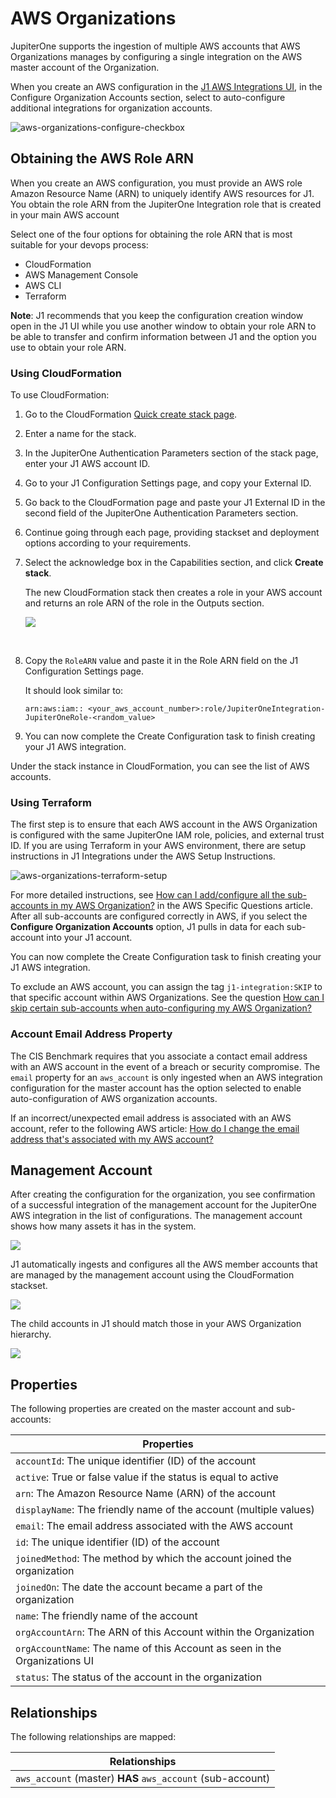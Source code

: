 # AWS Organizations

JupiterOne supports the ingestion of multiple AWS accounts that AWS Organizations manages by configuring a single integration on the AWS master account of the Organization. 

When you create an AWS configuration in the [J1 AWS Integrations UI](./graph-aws.md), in the Configure Organization Accounts section, select to auto-configure additional integrations for organization accounts. 


![aws-organizations-configure-checkbox](../../assets/aws-organizations-configure-checkbox.png) 



## Obtaining the AWS Role ARN

When you create an AWS configuration, you must provide an AWS role Amazon Resource Name (ARN) to uniquely identify AWS resources for J1. You obtain the role ARN from the JupiterOne Integration role that is created in your main AWS account

Select one of the four options for obtaining the role ARN that is most suitable for your devops process:

- CloudFormation
- AWS Management Console
- AWS CLI
- Terraform

**Note**: J1 recommends that you keep the configuration creation window open in the J1 UI while you use another window to obtain your role ARN to be able to transfer and confirm information between J1 and the option you use to obtain your role ARN.

### Using CloudFormation

To use CloudFormation:

1. Go to the CloudFormation [Quick create stack page](https://console.aws.amazon.com/cloudformation/home?region=us-east-1#/stacks/new?stackName=jupiterone-integration&templateURL=https%3A%2F%2Fs3.amazonaws.com%2Fjupiterone-prod-us-jupiter-aws-integration%2Fiam-cloudformation.json).

2. Enter a name for the stack.

3. In the JupiterOne Authentication Parameters section of the stack page, enter your J1 AWS account ID.

4. Go to your J1 Configuration Settings page, and copy your External ID.

5. Go back to the CloudFormation page and paste your J1 External ID in the second field of the JupiterOne Authentication Parameters section.

6. Continue going through each page, providing stackset and deployment options according to your requirements.

7. Select the acknowledge box in the Capabilities section, and click **Create stack**.

   The new CloudFormation stack then creates a role in your AWS account and returns an role ARN of the role in the Outputs section.
   ​

   ![](../../assets/integration-cloudformation-creation.png)

   ​

8. Copy the `RoleARN` value and paste it in the Role ARN field on the  J1 Configuration Settings page. 

   It should look similar to:  

   `arn:aws:iam:: <your_aws_account_number>:role/JupiterOneIntegration-JupiterOneRole-<random_value>`

9. You can now complete the Create Configuration task to finish creating your J1 AWS integration.


Under the stack instance in CloudFormation, you can see the list of AWS accounts. 

### Using Terraform

The first step is to ensure that each AWS account in the AWS Organization is configured with the same JupiterOne IAM role, policies, and external trust ID. If you are using Terraform in your AWS environment, there are setup instructions in  J1 Integrations under the AWS Setup Instructions. 


![aws-organizations-terraform-setup](../../assets/aws-organizations-terraform-setup.png)


For more detailed instructions, see [How can I add/configure all the sub-accounts in my AWS Organization?](./faqs-aws.md) 
in the AWS Specific Questions article. After all sub-accounts are configured correctly in AWS, if you select the **Configure Organization Accounts** option, J1 pulls in data for each sub-account into your J1 account. 

You can now complete the Create Configuration task to finish creating your J1 AWS integration.

To exclude an AWS account, you can assign the tag `j1-integration:SKIP` to that specific account within AWS Organizations. See the question [How can I skip certain sub-accounts when auto-configuring my AWS Organization?](./faqs-aws.md) 

### Account Email Address Property 

The CIS Benchmark requires that you associate a contact email address with an AWS account in the event of a breach or security compromise. The `email` property for an `aws_account` is only ingested when an AWS integration configuration for the master account has the option selected to enable auto-configuration of AWS organization accounts. 

If an incorrect/unexpected email address is associated with an AWS account, refer to the following AWS article: [How do I change the email address that's associated with my AWS account?](https://aws.amazon.com/premiumsupport/knowledge-center/change-email-address/)

## Management Account

After creating the configuration for the organization, you see confirmation of a successful integration of the  management account for the JupiterOne AWS integration in the list of configurations. The management account shows how many assets it has in the system.

![](../../assets/integration-confirmation.png)



J1 automatically ingests and configures all the AWS member accounts that are managed by the management account using the CloudFormation stackset.



![](../../assets/integration-children.png)



The child accounts in J1 should match those in your AWS Organization hierarchy.



![](../../assets/integration-children-aws.png)



## Properties 

The following properties are created on the master account and sub-accounts:

| Properties                               |
| ---------------------------------------- |
| `accountId`: The unique identifier (ID) of the account |
| `active`: True or false value if the status is equal to active |
| `arn`: The Amazon Resource Name (ARN) of the account |
| `displayName`: The friendly name of the account (multiple values) |
| `email`: The email address associated with the AWS account |
| `id`: The unique identifier (ID) of the account |
| `joinedMethod`: The method by which the account joined the organization |
| `joinedOn`: The date the account became a part of the organization |
| `name`: The friendly name of the account |
| `orgAccountArn`: The ARN of this Account within the Organization |
| `orgAccountName`: The name of this Account as seen in the Organizations UI |
| `status`: The status of the account in the organization |

## Relationships 

The following relationships are mapped:

| Relationships                            |
| ---------------------------------------- |
| `aws_account` (master) **HAS** `aws_account` (sub-account) |
